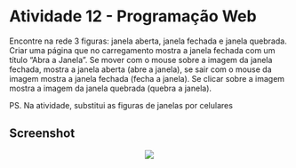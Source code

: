 # Atividade 12 - Programação Web

Encontre na rede 3 figuras: janela aberta, janela fechada e janela quebrada. Criar uma página que no carregamento mostra a janela fechada com um título “Abra a Janela”. Se mover com o mouse sobre a imagem da janela fechada, mostra a janela aberta (abre a janela), se sair com o mouse da imagem mostra a janela fechada (fecha a janela). Se clicar sobre a imagem mostra a imagem da janela quebrada (quebra a janela).

PS. Na atividade, substitui as figuras de janelas por celulares

## Screenshot

<div align="center">
<img src="https://user-images.githubusercontent.com/61124810/139559752-0aa4ed67-7b9f-4a86-89b0-6e856be2f299.png"/>
</div>

